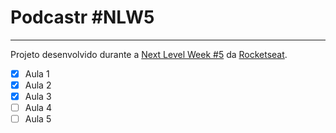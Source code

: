 # Podcastr #NLW5

----------
Projeto desenvolvido durante a [Next Level Week #5](https://nextlevelweek.com/) da [Rocketseat](https://rocketseat.com.br).

- [x] Aula 1
- [x] Aula 2
- [x] Aula 3
- [ ] Aula 4
- [ ] Aula 5

